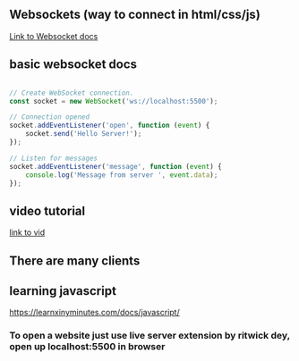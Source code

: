 ## Websockets (way to connect in html/css/js)

[Link to Websocket docs](https://developer.mozilla.org/en-US/docs/Web/API/WebSocket)

## basic websocket docs
```js

// Create WebSocket connection.
const socket = new WebSocket('ws://localhost:5500');

// Connection opened
socket.addEventListener('open', function (event) {
    socket.send('Hello Server!');
});

// Listen for messages
socket.addEventListener('message', function (event) {
    console.log('Message from server ', event.data);
});
```

## video tutorial

[link to vid](https://www.youtube.com/watch?v=FduLSXEHLng)


## There are many clients


## learning javascript
https://learnxinyminutes.com/docs/javascript/


### To open a website just use live server extension by ritwick dey, open up localhost:5500 in browser

